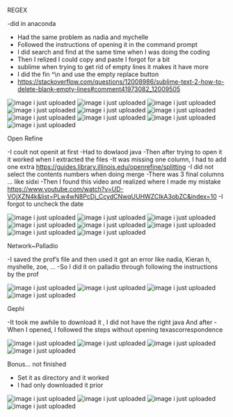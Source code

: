 REGEX

-did in anaconda 
-	Had the same problem as nadia and mychelle
-	Followed the instructions of opening it in the command prompt 
-	I did search and find at the same time when I was doing the coding
-	Then I relized I could copy and paste I forgot for a bit 
-	sublime when trying to get rid of empty lines it makes it have more
-	I did the fin ^\n and use the empty replace button 
-	https://stackoverflow.com/questions/12008986/sublime-text-2-how-to-delete-blank-empty-lines#comment41973082_12009505

![image i just uploaded](regex1.JPG)
![image i just uploaded](regex2.JPG)
![image i just uploaded](regex3.JPG)
![image i just uploaded](regex4.JPG)
![image i just uploaded](regex5.JPG)
![image i just uploaded](regex6.JPG)
![image i just uploaded](regex7.JPG)
![image i just uploaded](regex8.JPG)
![image i just uploaded](regex9.JPG)
![image i just uploaded](regex10.JPG)

Open Refine

-I coult not openit at first
-Had to dowlaod java
-Then after trying to open it it worked when I extracted the files
-It was missing one column, I had to add one extra
https://guides.library.illinois.edu/openrefine/splitting
-I did not select the contents numbers when doing merge
-There was 3 final columns … like sidxi 
-Then I found this video and realized where I made my mistake https://www.youtube.com/watch?v=UD-VOjXZN4k&list=PLw4wN8PcDj_CcydCNwqUUHWZCIkA3obZC&index=10
-I forgot to uncheck the date 


![image i just uploaded](openrefine1.JPG)
![image i just uploaded](openrefine2.JPG)
![image i just uploaded](openrefine3.JPG)
![image i just uploaded](openrefine4.JPG)
![image i just uploaded](openrefine5.JPG)
![image i just uploaded](openrefine6.JPG)
![image i just uploaded](openrefine7.JPG)
![image i just uploaded](openrefine8.JPG)

Network~Palladio

-I saved the prof’s file and then used it got an error like nadia, Kieran h, myshelle, zoe, … 
-So I did it on palladio through following the instructions by the prof

![image i just uploaded](network1.JPG)
![image i just uploaded](network2.JPG)
![image i just uploaded](network3.JPG)
![image i just uploaded](network4.JPG)

Gephi

-It took me awhile to download it , I did not have the right java
And after 
-When I opened, I followed the steps without opening texascorrespondence 

![image i just uploaded](gephi1.JPG)
![image i just uploaded](gephi2.JPG)
![image i just uploaded](gephi3.JPG)
![image i just uploaded](gephi4.JPG)

Bonus... not finished

- Set it as directory and it worked
-	I had only downloaded it prior 

![image i just uploaded](bonus1.JPG)
![image i just uploaded](bonus2.JPG)
![image i just uploaded](bonus3.JPG)
![image i just uploaded](bonus4.JPG)


